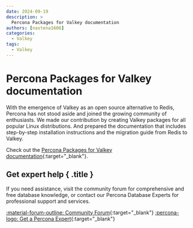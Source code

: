 ```yaml
---
date: 2024-09-19
description: >
  Percona Packages for Valkey documentation
authors: [nastena1606]
categories:
  - Valkey
tags:
  - Valkey
---
```


# Percona Packages for Valkey documentation

<!-- more -->

With the emergence of Valkey as an open source alternative to Redis, Percona has not stood aside and joined the growing community of enthusiasts. We made our contribution by creating Valkey packages for all popular Linux distributions. And prepared the documentation that includes step-by-step installation instructions and the migration guide from Redis to Valkey.

Check out the [Percona Packages for Valkey documentation](https://docs.percona.com/valkey/index.html){:target="_blank"}.

<div data-banner markdown>

## Get expert help { .title }

If you need assistance, visit the community forum for comprehensive and free database knowledge, or contact our Percona Database Experts for professional support and services.

<div class="actions" markdown>

[:material-forum-outline: Community Forum](https://forums.percona.com/){:target="_blank"} [:percona-logo: Get a Percona Expert](https://www.percona.com/about/contact){:target="_blank"}
</div></div>